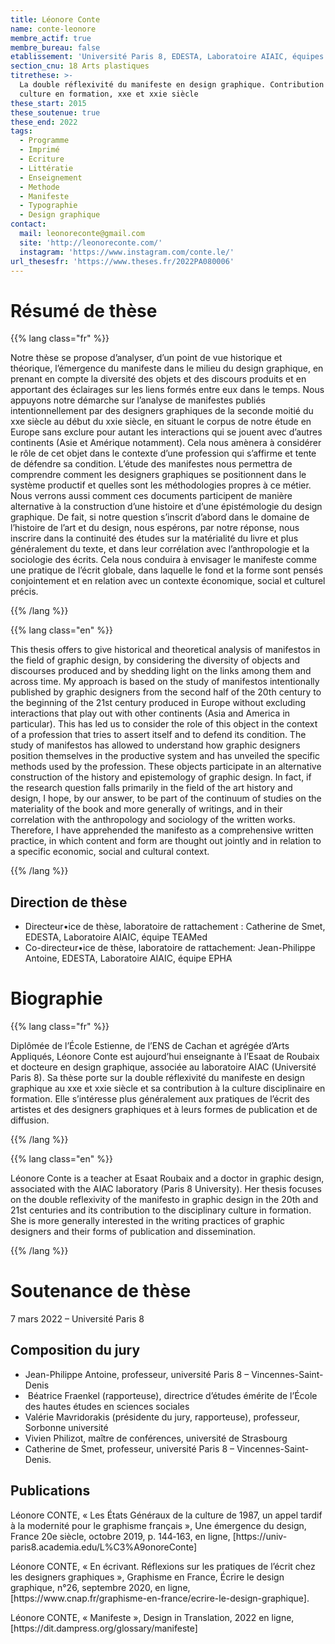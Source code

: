 ```yaml
---
title: Léonore Conte
name: conte-leonore
membre_actif: true
membre_bureau: false
etablissement: 'Université Paris 8, EDESTA, Laboratoire AIAIC, équipes TEAMed et EPHA'
section_cnu: 18 Arts plastiques
titrethese: >-
  La double réflexivité du manifeste en design graphique. Contribution à une
  culture en formation, xxe et xxie siècle
these_start: 2015
these_soutenue: true
these_end: 2022
tags:
  - Programme
  - Imprimé
  - Ecriture
  - Littératie
  - Enseignement
  - Methode
  - Manifeste
  - Typographie
  - Design graphique
contact:
  mail: leonoreconte@gmail.com
  site: 'http://leonoreconte.com/'
  instagram: 'https://www.instagram.com/conte.le/'
url_thesesfr: 'https://www.theses.fr/2022PA080006'
---
```


<!-- Supprimer les parties non remplies (supprimer les blocks de lang s'il n'y a pas deux langues). Tu es libre d'ajouter ce que tu veux à cette partie -->

# Résumé de thèse

{{% lang class="fr" %}}

Notre thèse se propose d’analyser, d’un point de vue historique et théorique, l’émergence du manifeste dans le milieu du design graphique, en prenant en compte la diversité des objets et des discours produits et en apportant des éclairages sur les liens formés entre eux dans le temps. Nous appuyons notre démarche sur l’analyse de manifestes publiés intentionnellement par des designers graphiques de la seconde moitié du xxe siècle au début du xxie siècle, en situant le corpus de notre étude en Europe sans exclure pour autant les interactions qui se jouent avec d’autres continents (Asie et Amérique notamment). Cela nous amènera à considérer le rôle de cet objet dans le contexte d’une profession qui s’affirme et tente de défendre sa condition. L’étude des manifestes nous permettra de comprendre comment les designers graphiques se positionnent dans le système productif et quelles sont les méthodologies propres à ce métier. Nous verrons aussi comment ces documents participent de manière alternative à la construction d’une histoire et d’une épistémologie du design graphique. De fait, si notre question s’inscrit d’abord dans le domaine de l’histoire de l’art et du design, nous espérons, par notre réponse, nous inscrire dans la continuité des études sur la matérialité du livre et plus généralement du texte, et dans leur corrélation avec l’anthropologie et la sociologie des écrits. Cela nous conduira à envisager le manifeste comme une pratique de l’écrit globale, dans laquelle le fond et la forme sont pensés conjointement et en relation avec un contexte économique, social et culturel précis.

{{% /lang %}}

{{% lang class="en" %}}

This thesis offers to give historical and theoretical analysis of manifestos in the field of graphic design, by considering the diversity of objects and discourses produced and by shedding light on the links among them and across time. My approach is based on the study of manifestos intentionally published by graphic designers from the second half of the 20th century to the beginning of the 21st century produced in Europe without excluding interactions that play out with other continents (Asia and America in particular). This has led us to consider the role of this object in the context of a profession that tries to assert itself and to defend its condition. The study of manifestos has allowed to understand how graphic designers position themselves in the productive system and has unveiled the specific methods used by the profession. These objects participate in an alternative construction of the history and epistemology of graphic design. In fact, if the research question falls primarily in the field of the art history and design, I hope, by our answer, to be part of the continuum of studies on the materiality of the book and more generally of writings, and in their correlation with the anthropology and sociology of the written works. Therefore, I have apprehended the manifesto as a comprehensive written practice, in which content and form are thought out jointly and in relation to a specific economic, social and cultural context.

{{% /lang %}}

## Direction de thèse

* Directeur•ice de thèse, laboratoire de rattachement : Catherine de Smet, EDESTA, Laboratoire AIAIC, équipe TEAMed
* Co-directeur•ice de thèse, laboratoire de rattachement: Jean-Philippe Antoine, EDESTA, Laboratoire AIAIC, équipe EPHA

# Biographie

{{% lang class="fr" %}}

Diplômée de l’École Estienne, de l’ENS de Cachan et agrégée d’Arts Appliqués, Léonore Conte est aujourd’hui enseignante à l’Esaat de Roubaix et docteure en design graphique, associée au laboratoire AIAC (Université Paris 8). Sa thèse porte sur la double réflexivité du manifeste en design graphique au xxe et xxie siècle et sa contribution à la culture disciplinaire en formation. Elle s’intéresse plus généralement aux pratiques de l’écrit des artistes et des designers graphiques et à leurs formes de publication et de diffusion.

{{% /lang %}}

{{% lang class="en" %}}

Léonore Conte is a teacher at Esaat Roubaix and a doctor in graphic design, associated with the AIAC laboratory (Paris 8 University). Her thesis focuses on the double reflexivity of the manifesto in graphic design in the 20th and 21st centuries and its contribution to the disciplinary culture in formation. She is more generally interested in the writing practices of graphic designers and their forms of publication and dissemination.

{{% /lang %}}

# Soutenance de thèse

7 mars 2022 – Université Paris 8

## Composition du jury

* Jean-Philippe Antoine, professeur, université Paris 8 – Vincennes-Saint-Denis
*  Béatrice Fraenkel (rapporteuse), directrice d’études émérite de l’École des hautes études en sciences sociales 
* Valérie Mavridorakis (présidente du jury, rapporteuse), professeur, Sorbonne université
* Vivien Philizot, maître de conférences, université de Strasbourg
* Catherine de Smet, professeur, université Paris 8 – Vincennes-Saint-Denis.

## Publications

Léonore CONTE, « Les États Généraux de la culture de 1987, un appel tardif à la modernité pour le graphisme français », Une émergence du design, France 20e siècle, octobre 2019, p. 144‑163, en ligne, \[https\://univ-paris8.academia.edu/L%C3%A9onoreConte]

Léonore CONTE, « En écrivant. Réflexions sur les pratiques de l’écrit chez les designers graphiques », Graphisme en France, Écrire le design graphique, n°26, septembre 2020, en ligne, \[https\://www\.cnap.fr/graphisme-en-france/ecrire-le-design-graphique].

Léonore CONTE, « Manifeste », Design in Translation, 2022 en ligne, \[https\://dit.dampress.org/glossary/manifeste]
